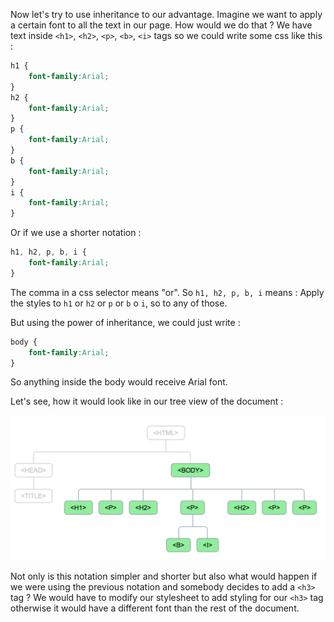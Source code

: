 Now let's try to use inheritance to our advantage. Imagine we want to apply a certain font to all the text in our page.
How would we do that ? We have text inside `<h1>`, `<h2>`, `<p>`, `<b>`, `<i>` tags so we could write some css like this :

```css
h1 {
    font-family:Arial;
}
h2 {
    font-family:Arial;
}
p {
    font-family:Arial;
}
b {
    font-family:Arial;
}
i {
    font-family:Arial;
}
```

Or if we use a shorter notation :

```css
h1, h2, p, b, i {
    font-family:Arial;
}
```

The comma in a css selector means "or". So `h1, h2, p, b, i` means : Apply the styles to `h1` or `h2` or `p` or `b` o `i`, so to any of those.

But using the power of inheritance, we could just write :

```css
body {
    font-family:Arial;
}
```

So anything inside the body would receive Arial font.

Let's see, how it would look like in our tree view of the document :

![](.guides/img/iframe6.png)

Not only is this notation simpler and shorter but also what would happen if we were using the previous notation and somebody decides to add a `<h3>` tag ? We would have to modify our stylesheet to add styling for our `<h3>` tag otherwise it would have a different font than the rest of the document.
